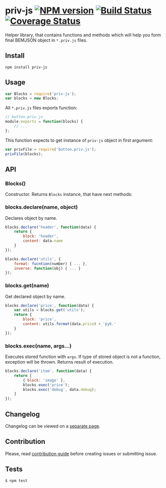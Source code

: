 # priv-js [![NPM version](https://badge.fury.io/js/priv-js.svg)](http://badge.fury.io/js/priv-js) [![Build Status](https://travis-ci.org/maxvipon/priv-js.svg)](https://travis-ci.org/maxvipon/priv-js) [![Coverage Status](https://coveralls.io/repos/maxvipon/priv-js/badge.png)](https://coveralls.io/r/maxvipon/priv-js)

Helper library, that contains functions and methods which will help you form final BEMJSON object in `*.priv.js` files.

## Install

```
npm install priv-js
```

## Usage

```js
var Blocks = require('priv-js');
var blocks = new Blocks;
```

All `*.priv.js` files exports function:

```js
// button.priv.js
module.exports = function(blocks) {
    // ...
};
```

This function expects to get instance of `priv-js` object in first argument:

```js
var privFile = require('button.priv.js');
privFile(blocks);
```

## API

### Blocks()

Constructor. Returns `Blocks` instance, that have next methods:

### blocks.declare(name, object)

Declares object by name.

```javascript
blocks.declare('header', function(data) {
    return {
        block: 'header',
        content: data.name
    }
});

blocks.declare('utils', {
    format: fucntion(number) { ... },
    inverse: function(obj) { ... }
});
```

### blocks.get(name)

Get declared object by name.

```javascript
blocks.declare('price', function(data) {
    var utils = blocks.get('utils');
    return {
        block: 'price',
        content: utils.format(data.price) + 'руб.'
    }
});
```

### blocks.exec(name, args...)

Executes stored function with `args`. If type of stored object is not a function, exception will be thrown. Returns result of execution.

```javascript
blocks.declare('item', function(data) {
    return [
        { block: 'image' },
        blocks.exec('price');
        blocks.exec('debug', data.debug);
    ]
});
```

## Changelog

Changelog can be viewed on a [separate page](/CHANGELOG).

## Contribution

Please, read [contribution guide](/CONTRIBUTING.md) before creating issues or submitting issue.

## Tests

```
$ npm test
```
